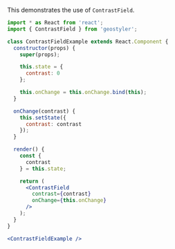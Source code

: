 <!--
 * Released under the BSD 2-Clause License
 *
 * Copyright © 2018-present, terrestris GmbH & Co. KG and GeoStyler contributors
 * All rights reserved.
 *
 * Redistribution and use in source and binary forms, with or without
 * modification, are permitted provided that the following conditions are met:
 *
 * * Redistributions of source code must retain the above copyright notice,
 *   this list of conditions and the following disclaimer.
 *
 * * Redistributions in binary form must reproduce the above copyright notice,
 *   this list of conditions and the following disclaimer in the documentation
 *   and/or other materials provided with the distribution.
 *
 * THIS SOFTWARE IS PROVIDED BY THE COPYRIGHT HOLDERS AND CONTRIBUTORS "AS IS"
 * AND ANY EXPRESS OR IMPLIED WARRANTIES, INCLUDING, BUT NOT LIMITED TO, THE
 * IMPLIED WARRANTIES OF MERCHANTABILITY AND FITNESS FOR A PARTICULAR PURPOSE
 * ARE DISCLAIMED. IN NO EVENT SHALL THE COPYRIGHT HOLDER OR CONTRIBUTORS BE
 * LIABLE FOR ANY DIRECT, INDIRECT, INCIDENTAL, SPECIAL, EXEMPLARY, OR
 * CONSEQUENTIAL DAMAGES (INCLUDING, BUT NOT LIMITED TO, PROCUREMENT OF
 * SUBSTITUTE GOODS OR SERVICES; LOSS OF USE, DATA, OR PROFITS; OR BUSINESS
 * INTERRUPTION) HOWEVER CAUSED AND ON ANY THEORY OF LIABILITY, WHETHER IN
 * CONTRACT, STRICT LIABILITY, OR TORT (INCLUDING NEGLIGENCE OR OTHERWISE)
 * ARISING IN ANY WAY OUT OF THE USE OF THIS SOFTWARE, EVEN IF ADVISED OF THE
 * POSSIBILITY OF SUCH DAMAGE.
 *
-->

This demonstrates the use of `ContrastField`.

```jsx
import * as React from 'react';
import { ContrastField } from 'geostyler';

class ContrastFieldExample extends React.Component {
  constructor(props) {
    super(props);

    this.state = {
      contrast: 0
    };

    this.onChange = this.onChange.bind(this);
  }

  onChange(contrast) {
    this.setState({
      contrast: contrast
    });
  }

  render() {
    const {
      contrast
    } = this.state;

    return (
      <ContrastField
        contrast={contrast}
        onChange={this.onChange}
      />
    );
  }
}

<ContrastFieldExample />
```
